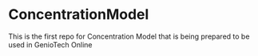 # ConcentrationModel
This is the first repo for Concentration Model that is being prepared to be used in GenioTech Online
